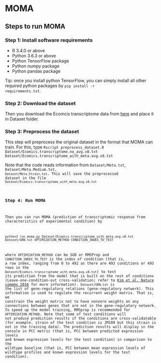 # MOMA

## Steps to run MOMA
### Step 1: Install software requirements

* R 3.4.0 or above
* Python 3.6.3 or above
* Python TensorFlow package
* Python numpy package
* Python pandas package

Tip: once you install python TensorFlow, you can simply install all other required python packages by
<code>pip install -r requirements.txt</code>.

### Step 2: Download the dataset
Then you download the Ecomcis transcriptome data from [here](https://www.dropbox.com/sh/t3zs3jbmq1efj3q/AAATQNlJimWT1bnTI9uK81S9a?dl=0) and place it in Dataset folder.

### Step 3: Preprocess the dataset
This step will preprocess the original dataset in the format that MOMA can train. For this, type
```Rscript preprocess_dataset.R Dataset/Ecomics.transcriptome.no_avg.v8.txt Dataset/Ecomics.transcriptome_with_meta.avg.v8.txt```

Note that the code reads information from <code>Dataset/Meta.txt</code>, <code>Dataset/Meta.Medium.txt, <code>Dataset/Meta.Strain.txt</code>. This will save the preprocessed dataset in the file <code>Dataset/Ecomics.transcriptome_with_meta.avg.v8.txt</code>

### Step 4: Run MOMA
Then you can run MOMA (prediction of transcriptomic response from characteristics of experimental condition) by

```python3 run_moma.py Dataset/Ecomics.transcriptome_with_meta.avg.v8.txt Dataset/GRN.txt OPTIMIZATION_METHOD CONDITION_INDEX_TO_TEST```

where <code>OPTIMIZATION_METHOD</code> can be SGD or RMSProp and <code>CONDITION_INDEX_TO_TEST</code> is the index of condition (that is, a row index, ranging from 0 to 492 as there are 493 conditions or 493 rows in the <code>Dataset/Ecomics.transcriptome_with_meta.avg.v8.txt</code>) to test its prediction from the model that is built on the rest of conditions (Leave-one-condition-out cross-validation; refer to [Kim et al. Nature commms 2016](https://www.nature.com/articles/ncomms13090) for more information). <code>Dataset/GRN.txt</code> is the list of gene-regulatory relations (gene-regulatory network). This information is used to regulate the recurrent weight matrix. That is, we constrain the weight matrix not to have nonzero weights on any connections between genes that are not in the gene-regulatory network. To speed up the model training, RMSprop is recommended for <code>OPTIMIZATION_METHOD</code>. Note that some of test conditions will not produce prediction results if the conditions are cross-validatable (for example, strain of the test condition is JM109 but this strain is not in the training data). The prediction results will display in the console in PCC metric (that is, PCC between predicted expression levels and known expression levels for the test condition) in comparison to the wildtype baseline (that is, PCC between mean expression levels of wildtype profiles and known expression levels for the test condition). 
